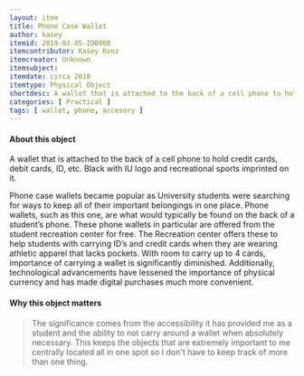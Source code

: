 ```yaml
---
layout: item
title: Phone Case Wallet 
author: kasey
itemid: 2019-03-05-ID0008
itemcontributor: Kasey Konz
itemcreator: Unknown
itemsubject: 
itemdate: circa 2018
itemtype: Physical Object
shortdesc: A wallet that is attached to the back of a cell phone to hold credit cards, debit cards, ID, etc. Black with IU logo and recreational sports imprinted on it. It is important because it is always being used.
categories: [ Practical ]
tags: [ wallet, phone, accesory ]
---
```


#### About this object

A wallet that is attached to the back of a cell phone to hold credit cards, debit cards, ID, etc. Black with IU logo and recreational sports imprinted on it.

Phone case wallets became popular as University students were searching for ways to keep all of their important belongings in one place. Phone wallets, such as this one, are what would typically be found on the back of a student’s phone. These phone wallets in particular are offered from the student recreation center for free. The Recreation center offers these to help students with carrying ID’s and credit cards when they are wearing athletic apparel that lacks pockets. With room to carry up to 4 cards, importance of carrying a wallet is significantly diminished. Additionally, technological advancements have lessened the importance of physical currency and has made digital purchases much more convenient. 

#### Why this object matters

<blockquote>
The significance comes from the accessibility it has provided me as a student and the ability to not carry around a wallet when absolutely necessary. This keeps the objects that are extremely important to me centrally located all in one spot so I don't have to keep track of more than one thing. 
</blockquote>